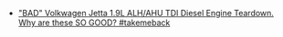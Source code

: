 - ["BAD" Volkwagen Jetta 1.9L ALH/AHU TDI Diesel Engine Teardown. Why are these SO GOOD? #takemeback](https://youtu.be/ShkbzG2uYKs)
